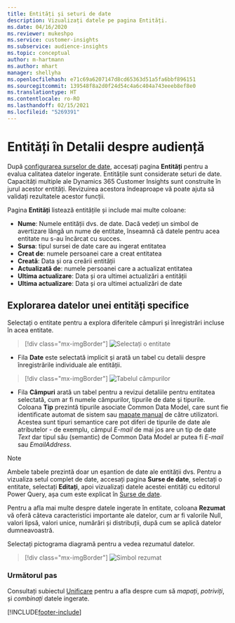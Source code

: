 ```yaml
---
title: Entități și seturi de date
description: Vizualizați datele pe pagina Entități.
ms.date: 04/16/2020
ms.reviewer: mukeshpo
ms.service: customer-insights
ms.subservice: audience-insights
ms.topic: conceptual
author: m-hartmann
ms.author: mhart
manager: shellyha
ms.openlocfilehash: e71c69a6207147d8cd65363d51a5fa6bbf896151
ms.sourcegitcommit: 139548f8a2d0f24d54c4a6c404a743eeeb8ef8e0
ms.translationtype: HT
ms.contentlocale: ro-RO
ms.lasthandoff: 02/15/2021
ms.locfileid: "5269391"
---
```

# <a name="entities-in-audience-insights"></a>Entități în Detalii despre audiență

După [configurarea surselor de date](data-sources.md), accesați pagina **Entități** pentru a evalua calitatea datelor ingerate. Entitățile sunt considerate seturi de date. Capacități multiple ale Dynamics 365 Customer Insights sunt construite în jurul acestor entități. Revizuirea acestora îndeaproape vă poate ajuta să validați rezultatele acestor funcții.

Pagina **Entități** listează entitățile și include mai multe coloane:

- **Nume**: Numele entității dvs. de date. Dacă vedeți un simbol de avertizare lângă un nume de entitate, înseamnă că datele pentru acea entitate nu s-au încărcat cu succes.
- **Sursa**: tipul sursei de date care au ingerat entitatea
- **Creat de**: numele persoanei care a creat entitatea
- **Creată**: Data și ora creării entității
- **Actualizată de**: numele persoanei care a actualizat entitatea
- **Ultima actualizare**: Data și ora ultimei actualizări a entității
- **Ultima actualizare**: Data și ora ultimei actualizări de date

## <a name="exploring-a-specific-entitys-data"></a>Explorarea datelor unei entități specifice

Selectați o entitate pentru a explora diferitele câmpuri și înregistrări incluse în acea entitate.

> [!div class="mx-imgBorder"]
> ![Selectați o entitate](media/data-manager-entities-data.png "Selectați o entitate")

- Fila **Date** este selectată implicit și arată un tabel cu detalii despre înregistrările individuale ale entității.

> [!div class="mx-imgBorder"]
> ![Tabelul câmpurilor](media/data-manager-entities-fields.PNG "Tabelul câmpurilor")

- Fila **Câmpuri** arată un tabel pentru a revizui detaliile pentru entitatea selectată, cum ar fi numele câmpurilor, tipurile de date și tipurile. Coloana **Tip** prezintă tipurile asociate Common Data Model, care sunt fie identificate automat de sistem sau [mapate manual](map-entities.md) de către utilizatori. Acestea sunt tipuri semantice care pot diferi de tipurile de date ale atributelor - de exemplu, câmpul *E-mail* de mai jos are un tip de date *Text* dar tipul său (semantic) de Common Data Model ar putea fi *E-mail* sau *EmailAddress*.

> [!NOTE]
> Ambele tabele prezintă doar un eșantion de date ale entității dvs. Pentru a vizualiza setul complet de date, accesați pagina **Surse de date**, selectați o entitate, selectați **Editați**, apoi vizualizați datele acestei entități cu editorul Power Query, așa cum este explicat în [Surse de date](data-sources.md).

Pentru a afla mai multe despre datele ingerate în entitate, coloana **Rezumat** vă oferă câteva caracteristici importante ale datelor, cum ar fi valorile Null, valori lipsă, valori unice, numărări și distribuții, după cum se aplică datelor dumneavoastră.

Selectați pictograma diagramă pentru a vedea rezumatul datelor.

> [!div class="mx-imgBorder"]
> ![Simbol rezumat](media/data-manager-entities-summary.png "Tabel Rezumat date")

### <a name="next-step"></a>Următorul pas

Consultați subiectul [Unificare](data-unification.md) pentru a afla despre cum să *mapați*, *potriviți*, și *combinați* datele ingerate.


[!INCLUDE[footer-include](../includes/footer-banner.md)]